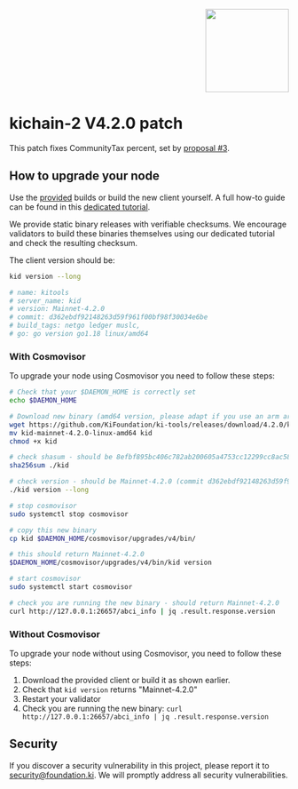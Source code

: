 <p align="right">
    <img width=150px src="https://wallet-testnet.blockchain.ki/static/img/icons/ki-chain.png" />
</p>

# kichain-2 V4.2.0 patch

This patch fixes CommunityTax percent, set by [proposal #3](https://www.mintscan.io/ki-chain/proposals/3).

## How to upgrade your node

Use the [provided](https://github.com/KiFoundation/ki-tools/releases/tag/4.2.0) builds or build the new client yourself. A full how-to guide can be found in this [dedicated tutorial](https://github.com/KiFoundation/ki-tools#readme).

We provide static binary releases with verifiable checksums. We encourage validators to build these binaries themselves using our dedicated tutorial and check the resulting checksum.

The client version should be:
```bash
kid version --long

# name: kitools
# server_name: kid
# version: Mainnet-4.2.0
# commit: d362ebdf92148263d59f961f00bf98f30034e6be
# build_tags: netgo ledger muslc,
# go: go version go1.18 linux/amd64
```

### With Cosmovisor
To upgrade your node using Cosmovisor you need to follow these steps:

```bash
# Check that your $DAEMON_HOME is correctly set
echo $DAEMON_HOME

# Download new binary (amd64 version, please adapt if you use an arm arch)
wget https://github.com/KiFoundation/ki-tools/releases/download/4.2.0/kid-mainnet-4.2.0-linux-amd64
mv kid-mainnet-4.2.0-linux-amd64 kid
chmod +x kid

# check shasum - should be 8efbf895bc406c782ab200605a4753cc12299cc8ac5841058297b1d148826d59
sha256sum ./kid

# check version - should be Mainnet-4.2.0 (commit d362ebdf92148263d59f961f00bf98f30034e6be)
./kid version --long

# stop cosmovisor
sudo systemctl stop cosmovisor

# copy this new binary
cp kid $DAEMON_HOME/cosmovisor/upgrades/v4/bin/

# this should return Mainnet-4.2.0
$DAEMON_HOME/cosmovisor/upgrades/v4/bin/kid version

# start cosmovisor
sudo systemctl start cosmovisor

# check you are running the new binary - should return Mainnet-4.2.0
curl http://127.0.0.1:26657/abci_info | jq .result.response.version
```

### Without Cosmovisor
To upgrade your node without using Cosmovisor,  you need to follow these steps:
1. Download the provided client or build it as shown earlier.
2. Check that `kid version` returns "Mainnet-4.2.0"
3. Restart your validator
4. Check you are running the new binary: `curl http://127.0.0.1:26657/abci_info | jq .result.response.version`


## Security

If you discover a security vulnerability in this project, please report it to security@foundation.ki. We will promptly address all security vulnerabilities.

